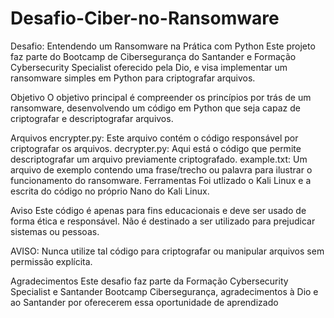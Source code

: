 # Desafio-Ciber-no-Ransomware

Desafio: Entendendo um Ransomware na Prática com Python
Este projeto faz parte do Bootcamp de Cibersegurança do Santander e Formação Cybersecurity Specialist oferecido pela Dio, e visa implementar um ransomware simples em Python para criptografar arquivos.

Objetivo
O objetivo principal é compreender os princípios por trás de um ransomware, desenvolvendo um código em Python que seja capaz de criptografar e descriptografar arquivos.

Arquivos
encrypter.py: Este arquivo contém o código responsável por criptografar os arquivos.
decrypter.py: Aqui está o código que permite descriptografar um arquivo previamente criptografado.
example.txt: Um arquivo de exemplo contendo uma frase/trecho ou palavra para ilustrar o funcionamento do ransomware.
Ferramentas
Foi utlizado o Kali Linux e a escrita do código no próprio Nano do Kali Linux.

Aviso
Este código é apenas para fins educacionais e deve ser usado de forma ética e responsável. Não é destinado a ser utilizado para prejudicar sistemas ou pessoas.

AVISO: Nunca utilize tal código para criptografar ou manipular arquivos sem permissão explícita.

Agradecimentos
Este desafio faz parte da Formação Cybersecurity Specialist e Santander Bootcamp Cibersegurança, agradecimentos à Dio e ao Santander por oferecerem essa oportunidade de aprendizado

